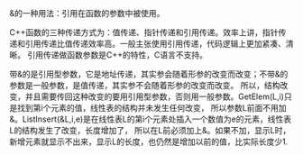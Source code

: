 &的一种用法：引用在函数的参数中被使用。

C++函数的三种传递方式为：值传递、指针传递和引用传递。效率上讲，指针传递和引用传递比值传递效率高。一般主张使用引用传递，代码逻辑上更加紧凑、清晰。
引用传递做函数参数是C++的特性，C语言不支持。

带&的是引用型参数，它是地址传递，其实参会随着形参的改变而改变；不带&的参数是一般参数，是值传递，其实参不会随着形参的改变而改变。
所以，结构改变，并且需要传回这种改变的要用引用型参数，否则用一般参数。GetElem(L,i)只是找到第i个元素的值，线性表的结构并未发生任何改变，
所以参数L前面不用加&。ListInsert(&L,i,e)是在线性表L的第i个元素处插入一个数值为e的元素，线性表L的结构发生了改变，长度增加了，
所以在L前必须加上&。如果不加，显示L时，新增元素就显示不出来，显示L的长度，也仍然是增加以前的值，比实际长度少1.

